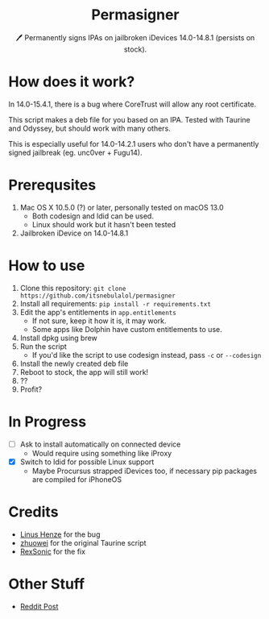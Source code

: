 <h1 align="center">Permasigner</h1>
<p align="center">🖊 Permanently signs IPAs on jailbroken iDevices 14.0-14.8.1 (persists on stock).</p>

# How does it work?
In 14.0-15.4.1, there is a bug where CoreTrust will allow any root certificate. 

This script makes a deb file for you based on an IPA. Tested with Taurine and Odyssey, but should work with many others.

This is especially useful for 14.0-14.2.1 users who don't have a permanently signed jailbreak (eg. unc0ver + Fugu14).

# Prerequsites
1. Mac OS X 10.5.0 (?) or later, personally tested on macOS 13.0
    - Both codesign and ldid can be used.
    - Linux should work but it hasn't been tested
2. Jailbroken iDevice on 14.0-14.8.1

# How to use
1. Clone this repository: `git clone https://github.com/itsnebulalol/permasigner`
2. Install all requirements: `pip install -r requirements.txt`
3. Edit the app's entitlements in `app.entitlements`
    - If not sure, keep it how it is, it may work.
    - Some apps like Dolphin have custom entitlements to use.
4. Install dpkg using brew
5. Run the script
    - If you'd like the script to use codesign instead, pass `-c` or `--codesign`
6. Install the newly created deb file
7. Reboot to stock, the app will still work!
8. ??
9. Profit?

# In Progress
- [ ] Ask to install automatically on connected device
    - Would require using something like iProxy
- [x] Switch to ldid for possible Linux support
    - Maybe Procursus strapped iDevices too, if necessary pip packages are compiled for iPhoneOS

# Credits
- [Linus Henze](https://github.com/LinusHenze) for the bug
- [zhuowei](https://github.com/zhuowei) for the original Taurine script
- [RexSonic](https://github.com/RexSonic) for the fix

# Other Stuff
- [Reddit Post](https://www.reddit.com/r/jailbreak/comments/vqnazh/free_release_permasigner_generate_a_permasigned)